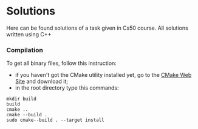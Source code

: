 # Solutions
Here can be found solutions of a task given in Cs50 course.
All solutions written using C++

### Compilation
To get all binary files, follow this instruction:
- if you haven't got the CMake utility installed yet, go to the [CMake Web Site](cmake.org) and download it;
- in the root directory type this commands:
```shell
mkdir build
build
cmake ..
cmake --build .
sudo cmake--build . --target install
```